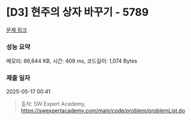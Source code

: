 # [D3] 현주의 상자 바꾸기 - 5789 

[문제 링크](https://swexpertacademy.com/main/code/problem/problemDetail.do?contestProbId=AWYygN36Qn8DFAVm) 

### 성능 요약

메모리: 66,644 KB, 시간: 409 ms, 코드길이: 1,074 Bytes

### 제출 일자

2025-05-17 00:41



> 출처: SW Expert Academy, https://swexpertacademy.com/main/code/problem/problemList.do